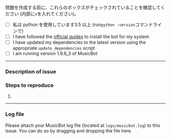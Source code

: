 問題を作成する前に、これらのボックスがチェックされていることを確認してください (内部に`x`を入れてください)。

- [ ] 私は python を使用しています3.5 以上 (run`python -version`コマンドラインで)
- [ ] I have followed the [official guides](https://github.com/Just-Some-Bots/MusicBot/wiki) to install the bot for my system
- [ ] I have updated my dependencies to the latest version using the appropriate `update_dependencies` script
- [ ] I am running version 1.9.6_3 of MusicBot

----

### Description of issue



### Steps to reproduce

1. 

----

### Log file
Please attach your MusicBot log file (located at `logs/musicbot.log`) to this issue. You can do so by dragging and dropping the file here.

